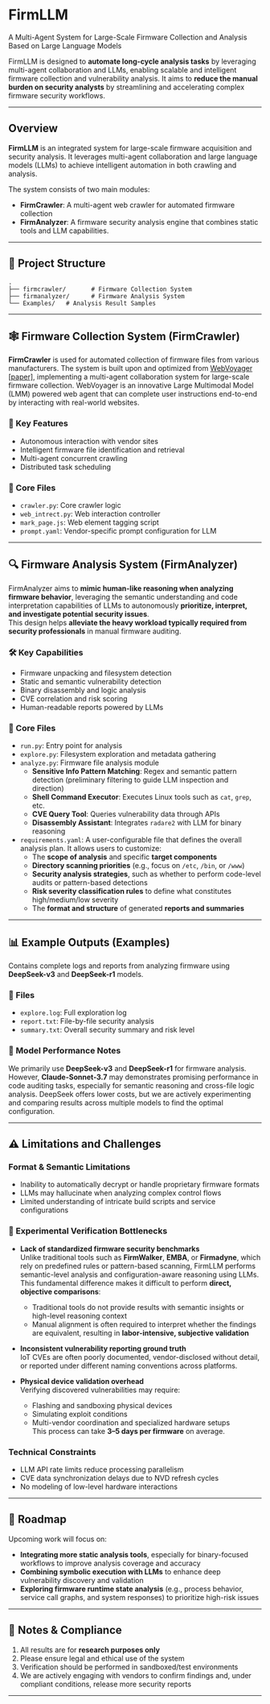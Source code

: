# FirmLLM

A Multi-Agent System for Large-Scale Firmware Collection and Analysis Based on Large Language Models

FirmLLM is designed to **automate long-cycle analysis tasks** by leveraging multi-agent collaboration and LLMs, enabling scalable and intelligent firmware collection and vulnerability analysis. It aims to **reduce the manual burden on security analysts** by streamlining and accelerating complex firmware security workflows.

---

## Overview

**FirmLLM** is an integrated system for large-scale firmware acquisition and security analysis. It leverages multi-agent collaboration and large language models (LLMs) to achieve intelligent automation in both crawling and analysis.

The system consists of two main modules:

- **FirmCrawler**: A multi-agent web crawler for automated firmware collection
- **FirmAnalyzer**: A firmware security analysis engine that combines static tools and LLM capabilities.

---

## 📁 Project Structure

```
.
├── firmcrawler/       # Firmware Collection System
├── firmanalyzer/      # Firmware Analysis System
└── Examples/   # Analysis Result Samples
```

---

## 🕸️ Firmware Collection System (FirmCrawler)

**FirmCrawler** is used for automated collection of firmware files from various manufacturers. The system is built upon and optimized from [WebVoyager](https://langchain-ai.github.io/langgraph/tutorials/web-navigation/web_voyager/) [[paper]](https://arxiv.org/abs/2401.13919), implementing a multi-agent collaboration system for large-scale firmware collection. WebVoyager is an innovative Large Multimodal Model (LMM) powered web agent that can complete user instructions end-to-end by interacting with real-world websites.

### 🔧 Key Features

- Autonomous interaction with vendor sites
- Intelligent firmware file identification and retrieval
- Multi-agent concurrent crawling
- Distributed task scheduling

### 📄 Core Files

- `crawler.py`: Core crawler logic
- `web_intrect.py`: Web interaction controller
- `mark_page.js`: Web element tagging script
- `prompt.yaml`: Vendor-specific prompt configuration for LLM

---

## 🔍 Firmware Analysis System (FirmAnalyzer)

FirmAnalyzer aims to **mimic human-like reasoning when analyzing firmware behavior**, leveraging the semantic understanding and code interpretation capabilities of LLMs to autonomously **prioritize, interpret, and investigate potential security issues**.  
This design helps **alleviate the heavy workload typically required from security professionals** in manual firmware auditing.

### 🛠️ Key Capabilities

- Firmware unpacking and filesystem detection
- Static and semantic vulnerability detection
- Binary disassembly and logic analysis
- CVE correlation and risk scoring
- Human-readable reports powered by LLMs

### 📄 Core Files

- `run.py`: Entry point for analysis
- `explore.py`: Filesystem exploration and metadata gathering
- `analyze.py`: Firmware file analysis module
  - **Sensitive Info Pattern Matching**: Regex and semantic pattern detection (preliminary filtering to guide LLM inspection and direction)
  - **Shell Command Executor**: Executes Linux tools such as `cat`, `grep`, etc.
  - **CVE Query Tool**: Queries vulnerability data through APIs
  - **Disassembly Assistant**: Integrates `radare2` with LLM for binary reasoning
- `requirements.yaml`: A user-configurable file that defines the overall analysis plan. It allows users to customize:
  - The **scope of analysis** and specific **target components**
  - **Directory scanning priorities** (e.g., focus on `/etc`, `/bin`, or `/www`)
  - **Security analysis strategies**, such as whether to perform code-level audits or pattern-based detections
  - **Risk severity classification rules** to define what constitutes high/medium/low severity
  - The **format and structure** of generated **reports and summaries**

---

## 📊 Example Outputs (Examples)

Contains complete logs and reports from analyzing firmware using **DeepSeek-v3** and **DeepSeek-r1** models.

### 📝 Files

- `explore.log`: Full exploration log
- `report.txt`: File-by-file security analysis
- `summary.txt`: Overall security summary and risk level

### 🤖 Model Performance Notes

We primarily use **DeepSeek-v3** and **DeepSeek-r1** for firmware analysis.  
However, **Claude-Sonnet-3.7** may demonstrates promising performance in code auditing tasks, especially for semantic reasoning and cross-file logic analysis.
DeepSeek offers lower costs, but we are actively experimenting and comparing results across multiple models to find the optimal configuration.

---

## ⚠️ Limitations and Challenges

### Format & Semantic Limitations

- Inability to automatically decrypt or handle proprietary firmware formats
- LLMs may hallucinate when analyzing complex control flows
- Limited understanding of intricate build scripts and service configurations

### 🔬 Experimental Verification Bottlenecks

- **Lack of standardized firmware security benchmarks**  
  Unlike traditional tools such as **FirmWalker**, **EMBA**, or **Firmadyne**, which rely on predefined rules or pattern-based scanning, FirmLLM performs semantic-level analysis and configuration-aware reasoning using LLMs. This fundamental difference makes it difficult to perform **direct, objective comparisons**:

  - Traditional tools do not provide results with semantic insights or high-level reasoning context
  - Manual alignment is often required to interpret whether the findings are equivalent, resulting in **labor-intensive, subjective validation**

- **Inconsistent vulnerability reporting ground truth**  
  IoT CVEs are often poorly documented, vendor-disclosed without detail, or reported under different naming conventions across platforms.

- **Physical device validation overhead**  
  Verifying discovered vulnerabilities may require:
  - Flashing and sandboxing physical devices
  - Simulating exploit conditions
  - Multi-vendor coordination and specialized hardware setups  
    This process can take **3–5 days per firmware** on average.

### Technical Constraints

- LLM API rate limits reduce processing parallelism
- CVE data synchronization delays due to NVD refresh cycles
- No modeling of low-level hardware interactions

---

## 🚧 Roadmap

Upcoming work will focus on:

- **Integrating more static analysis tools**, especially for binary-focused workflows to improve analysis coverage and accuracy
- **Combining symbolic execution with LLMs** to enhance deep vulnerability discovery and validation
- **Exploring firmware runtime state analysis** (e.g., process behavior, service call graphs, and system responses) to prioritize high-risk issues

---

## 📌 Notes & Compliance

1. All results are for **research purposes only**
2. Please ensure legal and ethical use of the system
3. Verification should be performed in sandboxed/test environments
4. We are actively engaging with vendors to confirm findings and, under compliant conditions, release more security reports

---
